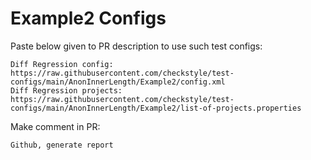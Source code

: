 # Example2 Configs
Paste below given to PR description to use such test configs:
```
Diff Regression config: https://raw.githubusercontent.com/checkstyle/test-configs/main/AnonInnerLength/Example2/config.xml
Diff Regression projects: https://raw.githubusercontent.com/checkstyle/test-configs/main/AnonInnerLength/Example2/list-of-projects.properties
```
Make comment in PR:
```
Github, generate report
```
